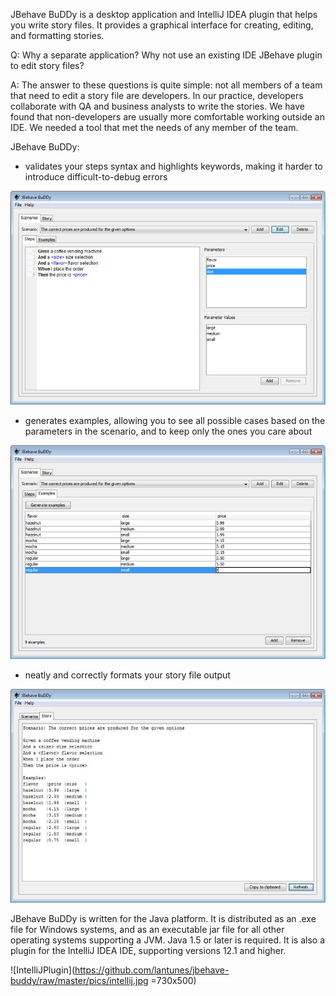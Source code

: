 JBehave BuDDy is a desktop application and IntelliJ IDEA plugin that helps you
write story files. It provides a graphical interface for creating, editing,
and formatting stories.

Q: Why a separate application? Why not use an existing IDE JBehave plugin to 
edit story files?

A: The answer to these questions is quite simple: not all members of a team
that need to edit a story file are developers. In our practice, developers
collaborate with QA and business analysts to write the stories. We have 
found that non-developers are usually more comfortable working outside an 
IDE. We needed a tool that met the needs of any member of the team.  

JBehave BuDDy:

* validates your steps syntax and highlights keywords, making it harder to
introduce difficult-to-debug errors

![Steps](https://github.com/lantunes/jbehave-buddy/raw/master/pics/steps.jpg)

* generates examples, allowing you to see all possible cases based on the 
parameters in the scenario, and to keep only the ones you care about

![Examples](https://github.com/lantunes/jbehave-buddy/raw/master/pics/examples.jpg)

* neatly and correctly formats your story file output

![Story](https://github.com/lantunes/jbehave-buddy/raw/master/pics/story.jpg)

JBehave BuDDy is written for the Java platform. It is distributed as an .exe 
file for Windows systems, and as an executable jar file for all other operating
systems supporting a JVM. Java 1.5 or later is required. It is also a plugin
for the IntelliJ IDEA IDE, supporting versions 12.1 and higher.

![IntelliJPlugin](https://github.com/lantunes/jbehave-buddy/raw/master/pics/intellij.jpg =730x500)
